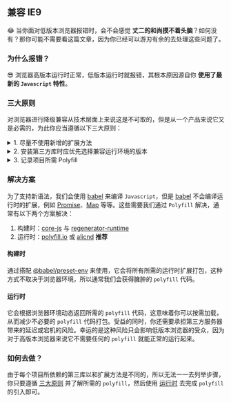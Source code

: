 ## 兼容 IE9

😂 当你面对低版本浏览器报错时，会不会感觉 **丈二的和尚摸不着头脑**？如何没有？那你可能不需要看这篇文章，因为你已经可以游刃有余的去处理这些问题了。

### 为什么报错？

😎 浏览器高版本运行时正常，低版本运行时就报错，其根本原因源自你 **使用了最新的 `Javascript` 特性**。

### 三大原则

对浏览器进行降级兼容从技术层面上来说这是不可取的，但是从一个产品来说它又是必需的，为此你应当遵循以下三大原则：

<details>
<summary>1. 尽量不使用新增的扩展方法</summary><br />

方法 | 最低支持 | 替代方法
---|---|---
[String.includes()](https://developer.mozilla.org/zh-CN/docs/Web/JavaScript/Reference/Global_Objects/String/includes) | Edge | [String.indexOf()](https://developer.mozilla.org/zh-CN/docs/Web/JavaScript/Reference/Global_Objects/String/indexOf)
[String.fromCodePoint()](https://developer.mozilla.org/zh-CN/docs/Web/JavaScript/Reference/Global_Objects/String/fromCodePoint) | Edge | [String.fromCharCode()](https://developer.mozilla.org/zh-CN/docs/Web/JavaScript/Reference/Global_Objects/String/fromCharCode)
[String.codePointAt()](https://developer.mozilla.org/zh-CN/docs/Web/JavaScript/Reference/Global_Objects/String/codePointAt) | Edge | [String.charCodeAt()](https://developer.mozilla.org/zh-CN/docs/Web/JavaScript/Reference/Global_Objects/String/charCodeAt)
[String.startsWith()](https://developer.mozilla.org/zh-CN/docs/Web/JavaScript/Reference/Global_Objects/String/startsWith) | Edge | [String.substring()](https://developer.mozilla.org/zh-CN/docs/Web/JavaScript/Reference/Global_Objects/String/substring)
[String.endsWith()](https://developer.mozilla.org/zh-CN/docs/Web/JavaScript/Reference/Global_Objects/String/endsWith) | Edge | [String.substring()](https://developer.mozilla.org/zh-CN/docs/Web/JavaScript/Reference/Global_Objects/String/substring)
[String.normalize()](https://developer.mozilla.org/zh-CN/docs/Web/JavaScript/Reference/Global_Objects/String/normalize) | Edge | 无
[String.padStart()](https://developer.mozilla.org/zh-CN/docs/Web/JavaScript/Reference/Global_Objects/String/padStart) | Edge | [Polyfill](https://github.com/Financial-Times/polyfill-library/blob/master/polyfills/String/prototype/padStart/polyfill.js)
[String.padEnd()](https://developer.mozilla.org/zh-CN/docs/Web/JavaScript/Reference/Global_Objects/String/padEnd) | Edge | [Polyfill](https://github.com/Financial-Times/polyfill-library/blob/master/polyfills/String/prototype/padEnd/polyfill.js)
[String.repeat()](https://developer.mozilla.org/zh-CN/docs/Web/JavaScript/Reference/Global_Objects/String/repeat) | Edge | [Polyfill](https://github.com/Financial-Times/polyfill-library/blob/master/polyfills/String/prototype/repeat/polyfill.js)
[String.matchAll()](https://developer.mozilla.org/zh-CN/docs/Web/JavaScript/Reference/Global_Objects/String/matchAll) | Edge | [Regex](https://developer.mozilla.org/zh-CN/docs/Web/JavaScript/Reference/Global_Objects/RegExp/exec)
[String.trimStart()](https://developer.mozilla.org/zh-CN/docs/Web/JavaScript/Reference/Global_Objects/String/trimLeft) | Edge | [String.replace(/^\s+/g, '')](https://developer.mozilla.org/zh-CN/docs/Web/JavaScript/Reference/Global_Objects/String/replace)
[String.trimEnd()](https://developer.mozilla.org/zh-CN/docs/Web/JavaScript/Reference/Global_Objects/String/trimRight) | Edge | [String.replace(/\s+$/g, '')](https://developer.mozilla.org/zh-CN/docs/Web/JavaScript/Reference/Global_Objects/String/replace)
[String.raw()](https://developer.mozilla.org/zh-CN/docs/Web/JavaScript/Reference/Global_Objects/String/raw) | Edge | [Polyfill](https://github.com/Financial-Times/polyfill-library/blob/master/polyfills/String/raw/polyfill.js)
[Number.isFinite()](https://developer.mozilla.org/zh-CN/docs/Web/JavaScript/Reference/Global_Objects/Number/isFinite) | Edge | [Polyfill](https://github.com/Financial-Times/polyfill-library/blob/master/polyfills/Number/isFinite/polyfill.js)
[Number.isNaN()](https://developer.mozilla.org/zh-CN/docs/Web/JavaScript/Reference/Global_Objects/Number/isNaN) | Edge | [Polyfill](https://github.com/Financial-Times/polyfill-library/blob/master/polyfills/Number/isNaN/polyfill.js)
[Number.parseInt()](https://developer.mozilla.org/zh-CN/docs/Web/JavaScript/Reference/Global_Objects/Number/parseInt) | Edge | [parseInt](https://developer.mozilla.org/zh-CN/docs/Web/JavaScript/Reference/Global_Objects/parseInt)
[Number.parseFloat()](https://developer.mozilla.org/zh-CN/docs/Web/JavaScript/Reference/Global_Objects/Number/parseFloat) | Edge | [parseFloat](https://developer.mozilla.org/zh-CN/docs/Web/JavaScript/Reference/Global_Objects/parseFloat)
[Number.isInteger()](https://developer.mozilla.org/zh-CN/docs/Web/JavaScript/Reference/Global_Objects/Number/isInteger) | Edge | [Polyfill](https://github.com/Financial-Times/polyfill-library/blob/master/polyfills/Number/isInteger/polyfill.js)
[Number.EPSILON()](https://developer.mozilla.org/zh-CN/docs/Web/JavaScript/Reference/Global_Objects/Number/EPSILON) | Edge | Math.pow(2, -52)
[Number.isSafeInteger()](https://developer.mozilla.org/zh-CN/docs/Web/JavaScript/Reference/Global_Objects/Number/isSafeInteger) | Edge | [Polyfill](https://github.com/Financial-Times/polyfill-library/blob/master/polyfills/Number/isSafeInteger/polyfill.js)
[Math.trunc()](https://developer.mozilla.org/zh-CN/docs/Web/JavaScript/Reference/Global_Objects/Math/trunc) | Edge | [Polyfill](https://github.com/Financial-Times/polyfill-library/blob/master/polyfills/Math/trunc/polyfill.js)
[Math.sign()](https://developer.mozilla.org/zh-CN/docs/Web/JavaScript/Reference/Global_Objects/Math/sign) | Edge | [Polyfill](https://github.com/Financial-Times/polyfill-library/blob/master/polyfills/Math/sign/polyfill.js)
[Math.cbrt()](https://developer.mozilla.org/zh-CN/docs/Web/JavaScript/Reference/Global_Objects/Math/cbrt) | Edge | [Polyfill](https://github.com/Financial-Times/polyfill-library/blob/master/polyfills/Math/cbrt/polyfill.js)
[Math.clz32()](https://developer.mozilla.org/zh-CN/docs/Web/JavaScript/Reference/Global_Objects/Math/clz32) | Edge | [Polyfill](https://github.com/Financial-Times/polyfill-library/blob/master/polyfills/Math/clz32/polyfill.js)
[Math.imul()](https://developer.mozilla.org/zh-CN/docs/Web/JavaScript/Reference/Global_Objects/Math/imul) | Edge | [Polyfill](https://github.com/Financial-Times/polyfill-library/blob/master/polyfills/Math/imul/polyfill.js)
[Math.fround()](https://developer.mozilla.org/zh-CN/docs/Web/JavaScript/Reference/Global_Objects/Math/fround) | Edge | [Polyfill](https://github.com/Financial-Times/polyfill-library/blob/master/polyfills/Math/fround/polyfill.js)
[Math.hypot()](https://developer.mozilla.org/zh-CN/docs/Web/JavaScript/Reference/Global_Objects/Math/hypot) | Edge | [Polyfill](https://github.com/Financial-Times/polyfill-library/blob/master/polyfills/Math/hypot/polyfill.js)
[Math.expm1()](https://developer.mozilla.org/zh-CN/docs/Web/JavaScript/Reference/Global_Objects/Math/expm1) | Edge | [Polyfill](https://github.com/Financial-Times/polyfill-library/blob/master/polyfills/Math/expm1/polyfill.js)
[Math.log1p()](https://developer.mozilla.org/zh-CN/docs/Web/JavaScript/Reference/Global_Objects/Math/log1p) | Edge | [Polyfill](https://github.com/Financial-Times/polyfill-library/blob/master/polyfills/Math/log1p/polyfill.js)
[Math.log10()](https://developer.mozilla.org/zh-CN/docs/Web/JavaScript/Reference/Global_Objects/Math/log10) | Edge | [Polyfill](https://github.com/Financial-Times/polyfill-library/blob/master/polyfills/Math/log10/polyfill.js)
[Math.log2()](https://developer.mozilla.org/zh-CN/docs/Web/JavaScript/Reference/Global_Objects/Math/log2) | Edge | [Polyfill](https://github.com/Financial-Times/polyfill-library/blob/master/polyfills/Math/log2/polyfill.js)
[Math.sinh()](https://developer.mozilla.org/zh-CN/docs/Web/JavaScript/Reference/Global_Objects/Math/sinh) | Edge | [Polyfill](https://github.com/Financial-Times/polyfill-library/blob/master/polyfills/Math/sinh/polyfill.js)
[Math.cosh()](https://developer.mozilla.org/zh-CN/docs/Web/JavaScript/Reference/Global_Objects/Math/cosh) | Edge | [Polyfill](https://github.com/Financial-Times/polyfill-library/blob/master/polyfills/Math/cosh/polyfill.js)
[Math.cosh()](https://developer.mozilla.org/zh-CN/docs/Web/JavaScript/Reference/Global_Objects/Math/cosh) | Edge | [Polyfill](https://github.com/Financial-Times/polyfill-library/blob/master/polyfills/Math/cosh/polyfill.js)
[Math.tanh()](https://developer.mozilla.org/zh-CN/docs/Web/JavaScript/Reference/Global_Objects/Math/tanh) | Edge | [Polyfill](https://github.com/Financial-Times/polyfill-library/blob/master/polyfills/Math/tanh/polyfill.js)
[Math.asinh()](https://developer.mozilla.org/zh-CN/docs/Web/JavaScript/Reference/Global_Objects/Math/asinh) | Edge | [Polyfill](https://github.com/Financial-Times/polyfill-library/blob/master/polyfills/Math/asinh/polyfill.js)
[Math.acosh()](https://developer.mozilla.org/zh-CN/docs/Web/JavaScript/Reference/Global_Objects/Math/acosh) | Edge | [Polyfill](https://github.com/Financial-Times/polyfill-library/blob/master/polyfills/Math/acosh/polyfill.js)
[Math.atanh()](https://developer.mozilla.org/zh-CN/docs/Web/JavaScript/Reference/Global_Objects/Math/atanh) | Edge | [Polyfill](https://github.com/Financial-Times/polyfill-library/blob/master/polyfills/Math/atanh/polyfill.js)
[Array.from()](https://developer.mozilla.org/zh-CN/docs/Web/JavaScript/Reference/Global_Objects/Array/from) | Edge | [Polyfill](https://github.com/Financial-Times/polyfill-library/blob/master/polyfills/Array/from/polyfill.js)
[Array.of()](https://developer.mozilla.org/zh-CN/docs/Web/JavaScript/Reference/Global_Objects/Array/of) | Edge | [Array.slice()](https://developer.mozilla.org/zh-CN/docs/Web/JavaScript/Reference/Global_Objects/Array/slice)
[Array.copyWithin()](https://developer.mozilla.org/zh-CN/docs/Web/JavaScript/Reference/Global_Objects/Array/copyWithin) | Edge | [Polyfill](https://github.com/Financial-Times/polyfill-library/blob/master/polyfills/Array/prototype/copyWithin/polyfill.js)
[Array.find()](https://developer.mozilla.org/zh-CN/docs/Web/JavaScript/Reference/Global_Objects/Array/find) | Edge | [Polyfill](https://github.com/Financial-Times/polyfill-library/blob/master/polyfills/Array/prototype/find/polyfill.js)
[Array.findIndex()](https://developer.mozilla.org/zh-CN/docs/Web/JavaScript/Reference/Global_Objects/Array/findIndex) | Edge | [Polyfill](https://github.com/Financial-Times/polyfill-library/blob/master/polyfills/Array/prototype/findIndex/polyfill.js)
[Array.fill()](https://developer.mozilla.org/zh-CN/docs/Web/JavaScript/Reference/Global_Objects/Array/fill) | Edge | [Polyfill](https://github.com/Financial-Times/polyfill-library/blob/master/polyfills/Array/prototype/fill/polyfill.js)
[Array.entries()](https://developer.mozilla.org/zh-CN/docs/Web/JavaScript/Reference/Global_Objects/Array/entries) | Edge | [Polyfill](https://github.com/Financial-Times/polyfill-library/blob/master/polyfills/Array/prototype/entries/polyfill.js)
[Array.keys()](https://developer.mozilla.org/zh-CN/docs/Web/JavaScript/Reference/Global_Objects/Array/keys) | Edge | [Polyfill](https://github.com/Financial-Times/polyfill-library/blob/master/polyfills/Array/prototype/keys/polyfill.js)
[Array.values()](https://developer.mozilla.org/zh-CN/docs/Web/JavaScript/Reference/Global_Objects/Array/values) | Edge | [Polyfill](https://github.com/Financial-Times/polyfill-library/blob/master/polyfills/Array/prototype/values/polyfill.js)
[Array.includes()](https://developer.mozilla.org/zh-CN/docs/Web/JavaScript/Reference/Global_Objects/Array/includes) | Edge | [Polyfill](https://github.com/Financial-Times/polyfill-library/blob/master/polyfills/Array/prototype/includes/polyfill.js)
[Array.flat()](https://developer.mozilla.org/zh-CN/docs/Web/JavaScript/Reference/Global_Objects/Array/flat) | Edge | [Polyfill](https://github.com/Financial-Times/polyfill-library/blob/master/polyfills/Array/prototype/flat/polyfill.js)
[Array.flatMap()](https://developer.mozilla.org/zh-CN/docs/Web/JavaScript/Reference/Global_Objects/Array/flatMap) | Edge | [Polyfill](https://github.com/Financial-Times/polyfill-library/blob/master/polyfills/Array/prototype/flatMap/polyfill.js)
[Object.is()](https://developer.mozilla.org/zh-CN/docs/Web/JavaScript/Reference/Global_Objects/Object/is) | Edge | [Polyfill](https://github.com/Financial-Times/polyfill-library/blob/master/polyfills/Object/is/polyfill.js)
[Object.assign()](https://developer.mozilla.org/zh-CN/docs/Web/JavaScript/Reference/Global_Objects/Object/assign) | Edge | [Polyfill](https://github.com/Financial-Times/polyfill-library/blob/master/polyfills/Object/assign/polyfill.js)
[Object.getOwnPropertyDescriptors()](https://developer.mozilla.org/zh-CN/docs/Web/JavaScript/Reference/Global_Objects/Object/getOwnPropertyDescriptors) | Edge | [Polyfill](https://github.com/Financial-Times/polyfill-library/blob/master/polyfills/Object/getOwnPropertyDescriptors/polyfill.js)
[Object.setPrototypeOf()](https://developer.mozilla.org/zh-CN/docs/Web/JavaScript/Reference/Global_Objects/Object/setPrototypeOf) | IE11 | [Polyfill](https://github.com/Financial-Times/polyfill-library/blob/master/polyfills/Object/setPrototypeOf/polyfill.js)
[Object.values()](https://developer.mozilla.org/zh-CN/docs/Web/JavaScript/Reference/Global_Objects/Object/values) | Edge | [Polyfill](https://github.com/Financial-Times/polyfill-library/blob/master/polyfills/Object/values/polyfill.js)
[Object.entries()](https://developer.mozilla.org/zh-CN/docs/Web/JavaScript/Reference/Global_Objects/Object/entries) | Edge | [Polyfill](https://github.com/Financial-Times/polyfill-library/blob/master/polyfills/Object/entries/polyfill.js)
[Object.fromEntries()](https://developer.mozilla.org/zh-CN/docs/Web/JavaScript/Reference/Global_Objects/Object/fromEntries) | Edge | [Polyfill](https://github.com/Financial-Times/polyfill-library/blob/master/polyfills/Object/fromEntries/polyfill.js)
<br />
</details>

<details>
<summary>2. 安装第三方库时应优先选择兼容运行环境的版本</summary><br />

包名 | 最低支持 | polyfills
---|---|---
[react-dom@>=16.0.0](https://zh-hans.reactjs.org/docs/react-dom.html#browser-support) | IE9+ | [Map](https://developer.mozilla.org/en-US/docs/Web/JavaScript/Reference/Global_Objects/Map)、[Set](https://developer.mozilla.org/en-US/docs/Web/JavaScript/Reference/Global_Objects/Set)
[react-intl@>=4.0.0](https://github.com/formatjs/react-intl/blob/master/docs/Getting-Started.md#runtime-requirements) | IE11+ | Intl
[@loadable/components](https://loadable-components.com/docs/faq/#which-browsers-are-supported) | IE9+ | Map、Set
<br />
</details>

<details>
<summary>3. 记录项目所需 Polyfill</summary><br />
俗话说：好记性不如烂笔头，养成良好的笔记习惯，可以让你游刃有余的去处理浏览器的兼容性问题
</details>

### 解决方案

为了支持新语法，我们会使用 [babel](https://babeljs.io/) 来编译 `Javascript`，但是 [babel](https://babeljs.io/) 不会编译运行时的扩展，例如 [Promise](https://developer.mozilla.org/zh-CN/docs/Web/JavaScript/Reference/Global_Objects/Promise)、[Map](https://developer.mozilla.org/zh-CN/docs/Web/JavaScript/Reference/Global_Objects/Map) 等等。这些需要我们通过 `Polyfill` 解决，通常有以下两个方案解决：

  1. 构建时：[core-js](https://www.npmjs.com/package/core-js) 与 [regenerator-runtime](https://www.npmjs.com/package/regenerator-runtime)
  2. 运行时：[polyfill.io](https://polyfill.io/) 或 [alicnd](https://polyfill.alicdn.com) **推荐**  

#### 构建时

通过搭配 [@babel/preset-env](https://www.npmjs.com/package/@babel/preset-env) 来使用，它会将所有所需的运行时扩展打包，这种方式不取决于浏览器环境，所以通常我们会获得臃肿的 `polyfill` 代码。

#### 运行时

它会根据浏览器环境动态返回所需的 `polyfill` 代码，这意味着你可以按需加载，从而减少不必要的 `polyfill` 代码打包。受益的同时，你还需要承担第三方服务器带来的延迟或宕机的风险。幸运的是这种风险只会影响低版本浏览器的受众，因为对于高版本浏览器来说它不需要任何的 `polyfill` 就能正常的运行起来。


### 如何去做？

由于每个项目所依赖的第三库以和扩展方法是不同的，所以无法一一去列举步骤，你只要遵循  [三大原则](#三大原则) 并了解所需的 `polyfill`，然后使用 [运行时](#运行时) 去完成 `polyfill` 的引入即可。
